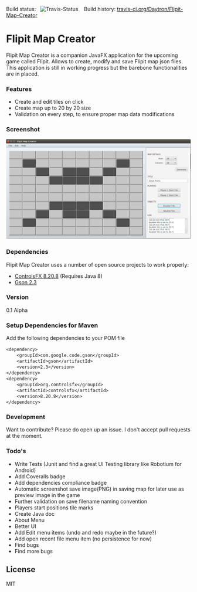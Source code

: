 Build status: &nbsp; ![Travis-Status](https://travis-ci.org/Daytron/Flipit-Map-Creator.svg?branch=master) &nbsp;&nbsp;&nbsp;Build history: [travis-ci.org/Daytron/Flipit-Map-Creator](https://travis-ci.org/Daytron/Flipit-Map-Creator) 

# Flipit Map Creator

Flipit Map Creator is a companion JavaFX application for the upcoming game called Flipit. Allows to create, modify and save Flipit map json files. This application is still in working progress but the barebone functionalities are in placed.

### Features
  - Create and edit tiles on click
  - Create map up to 20 by 20 size
  - Validation on every step, to ensure proper map data modifications

### Screenshot
![ScreenShot](https://raw.githubusercontent.com/Daytron/Flipit-Map-Creator/master/Screenshots/FlipitMapCreatorScreenshot.png?token=AGk1WmfYJhKxIHs7AhfcrrNGFyqGxYXxks5UcIMhwA%3D%3D)

### Dependencies
Flipit Map Creator uses a number of open source projects to work properly:
- [ControlsFX 8.20.8] (Requires Java 8)
- [Gson 2.3]

### Version
0.1 Alpha

### Setup Dependencies for Maven
Add the following dependencies to your POM file
```
<dependency>
    <groupId>com.google.code.gson</groupId>
    <artifactId>gson</artifactId>
    <version>2.3</version>
</dependency>
<dependency>
    <groupId>org.controlsfx</groupId>
    <artifactId>controlsfx</artifactId>
    <version>8.20.8</version>
</dependency>
```


### Development

Want to contribute? Please do open up an issue. I don't accept pull requests at the moment.

### Todo's

 - Write Tests (Junit and find a great UI Testing library like Robotium for Android)
 - Add Coveralls badge
 - Add dependencies compliance badge
 - Automatic screenshot save image(PNG) in saving map for later use as preview image in the game
 - Further validation on save filename naming convention
 - Players start positions tile marks
 - Create Java doc
 - About Menu
 - Better UI
 - Add Edit menu items (undo and redo maybe in the future?)
 - Add open recent file menu item (no persistence for now)
 - Find bugs
 - Find more bugs

License
----

MIT


[ControlsFX 8.20.8]:http://fxexperience.com/controlsfx/
[Gson 2.3]:https://code.google.com/p/google-gson/
[JavaFX]:http://www.oracle.com/technetwork/java/javase/overview/javafx-overview-2158620.html

